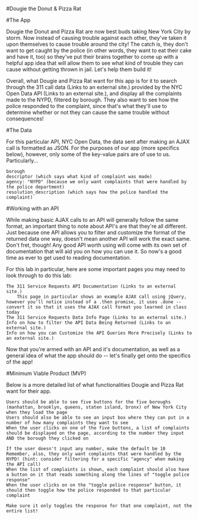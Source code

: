 #Dougie the Donut & Pizza Rat

#The App

Dougie the Donut and Pizza Rat are now best buds taking New York City by storm. Now instead of causing trouble against each other, they've taken it upon themselves to cause trouble around the city! The catch is, they don't want to get caught by the police (in other words, they want to eat their cake and have it, too) so they've put their brains together to come up with a helpful app idea that will allow them to see what kind of trouble they can cause without getting thrown in jail. Let's help them build it!

Overall, what Dougie and Pizza Rat want for this app is for it to search through the 311 call data (Links to an external site.) provided by the NYC Open Data API (Links to an external site.), and display all the complaints made to the NYPD, filtered by borough. They also want to see how the police responded to the complaint, since that's what they'll use to determine whether or not they can cause the same trouble without consequences!

#The Data

For this particular API, NYC Open Data, the data sent after making an AJAX call is formatted as JSON.
For the purposes of our app (more specifics below), however, only some of the key-value pairs are of use to us. Particularly...

    borough
    descriptor (which says what kind of complaint was made)
    agency: "NYPD" (because we only want complaints that were handled by the police department)
    resolution_description (which says how the police handled the complaint)

#Working with an API

While making basic AJAX calls to an API will generally follow the same format, an important thing to note about API's are that they're all different. Just because one API allows you to filter and customize the format of the returned data one way, doesn't mean another API will work the exact same. Don't fret, though! Any good API worth using will come with its own set of documentation that will aid you on how you can use it. So now's a good time as ever to get used to reading documentation.

For this lab in particular, here are some important pages you may need to look through to do this lab:

    The 311 Service Requests API Documentation (Links to an external site.)
        This page in particular shows an example AJAX call using jQuery, however you'll notice instead of a .then promise, it uses .done -- convert it so that it uses the AJAX call format you learned in class today
    The 311 Service Requests Data Info Page (Links to an external site.)
    Info on how to filter the API Data Being Returned (Links to an external site.)
    Info on how you can Customize the API Queries More Precisely (Links to an external site.)

Now that you're armed with an API and it's documentation, as well as a general idea of what the app should do -- let's finally get onto the specifics of the app!

#Minimum Viable Product (MVP)

Below is a more detailed list of what functionalities Dougie and Pizza Rat want for their app.

    Users should be able to see five buttons for the five boroughs (manhattan, brooklyn, queens, staten island, bronx) of New York City when they load the page
    Users should also be able to see an input box where they can put in a number of how many complaints they want to see
    When the user clicks on one of the five buttons, a list of complaints should be displayed on the page, according to the number they input AND the borough they clicked on

    If the user doesn't input any number, make the default be 10
    Remember, also, they only want complaints that were handled by the NYPD! (hint: consider filtering for a specific "agency" when making the API call)
    When the list of complaints is shown, each complaint should also have a button on it that reads something along the lines of "toggle police response"
    When the user clicks on on the "toggle police response" button, it should then toggle how the police responded to that particular complaint

    Make sure it only toggles the response for that one complaint, not the entire list!

